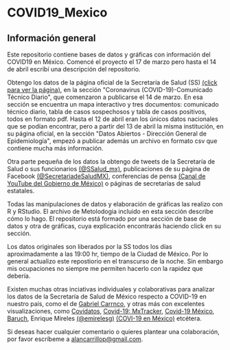 # COVID19_Mexico

## Información general
Este repositorio contiene bases de datos y gráficas con información del COVID19 en México. Comencé el proyecto el 17 de marzo pero hasta el 14 de abril escribí una descripción del repositorio.

Obtengo los datos de la página oficial de la Secretaría de Salud (SS) [(click para ver la página)](https://www.gob.mx/salud/es/archivo/documentos), en la sección "Coronavirus (COVID-19)-Comunicado Técnico Diario", que comenzaron a publicarse el 14 de marzo. En esa sección se encuentra un mapa interactivo y tres documentos: comunicado técnico diario, tabla de casos sospechosos y tabla de casos positivos, todos en formato pdf. Hasta el 12 de abril eran los únicos datos nacionales que se podían encontrar, pero a partir del 13 de abril la misma institución, en su página oficial, en la sección "Datos Abiertos - Dirección General de Epidemiología", empezó a publicar además un archivo en formato csv que contiene mucha más información.

Otra parte pequeña de los datos la obtengo de tweets de la Secretaría de Salud o sus funcionarios [(@SSalud_mx)](https://twitter.com/SSalud_mx), publicaciones de su página de Facebook [(@SecretariadeSaludMX)](https://www.facebook.com/SecretariadeSaludMX/), conferencias de pensa [(Canal de YouTube del Gobierno de México)](https://www.youtube.com/playlist?list=PL-wEE8VmWaJ1XfDoFFkVfxuwVRgBMIiNO) o páginas de secretarías de salud estatales.

Todas las manipulaciones de datos y elaboración de gráficas las realizo con R y RStudio. El archivo de Metolodogia incluido en esta sección describe cómo lo hago. El repositorio está formado por una sección de base de datos y otra de gráficas, cuya explicación encontrarás haciendo click en su sección.

Los datos originales son liberados por la SS todos los días aproximadamente a las 19:00 hr, tiempo de la Ciudad de México. Por lo general actualizo este repostiorio en el transcurso de la noche. Sin embargo mis ocupaciones no siempre me permiten hacerlo con la rapidez que debería.

Existen muchas otras inciativas individuales y colaborativas para analizar los datos de la Secretaría de Salud de México respecto a COVID-19 en nuestro país, como el de [Gabriel Carrnco](https://github.com/carranco-sga), y otras más con excelentes visualizaciones, como [Covidatos](https://covidatos.mx/), [Covid-19: MxTracker](https://joelricci.shinyapps.io/covid_mx_jrl/), [Covid-19 México](https://mexicovid19.github.io/Mexico/), [Baruch](https://commuter.carto.com/builder/b9062a27-5a6b-4dcd-81fa-e7645d3cd504/embed?state=%7B%22map%22%3A%7B%22ne%22%3A%5B13.859413869074032%2C-119.72900390625001%5D%2C%22sw%22%3A%5B33.22949814144951%2C-79.12353515625001%5D%2C%22center%22%3A%5B23.905926927314724%2C-99.42626953125001%5D%2C%22zoom%22%3A6%7D%7D), Enrique Mireles [(@emirelesg)](https://twitter.com/emirelesg) [(COVI-19 en México)](https://covid19.newtondreams.com/#/) etcétera.

Si deseas hacer cualquier comentario o quieres plantear una colaboración, por favor escríbeme a alancarrillop@gmail.com.
